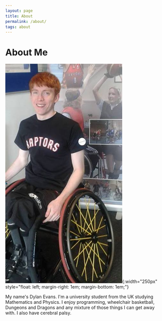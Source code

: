 ```yaml
---
layout: page
title: About
permalink: /about/
tags: about
---
```


# About Me

![Me](/images/me.jpg){:width="250px" style="float: left; margin-right: 1em; margin-bottom: 1em;"}

My name's Dylan Evans. I'm a university student from the UK studying
Mathematics and Physics. I enjoy programming, wheelchair basketball,
Dungeons and Dragons and any mixture of those things I can get away with.
I also have cerebral palsy.
